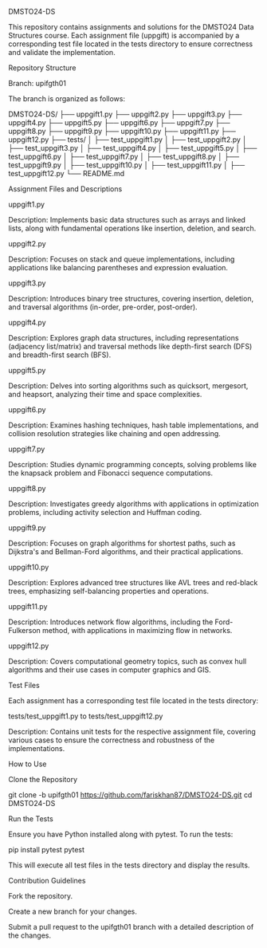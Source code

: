 DMSTO24-DS

This repository contains assignments and solutions for the DMSTO24 Data Structures course. Each assignment file (uppgift) is accompanied by a corresponding test file located in the tests directory to ensure correctness and validate the implementation.

Repository Structure

Branch: upifgth01

The branch is organized as follows:

DMSTO24-DS/
├── uppgift1.py
├── uppgift2.py
├── uppgift3.py
├── uppgift4.py
├── uppgift5.py
├── uppgift6.py
├── uppgift7.py
├── uppgift8.py
├── uppgift9.py
├── uppgift10.py
├── uppgift11.py
├── uppgift12.py
├── tests/
│   ├── test_uppgift1.py
│   ├── test_uppgift2.py
│   ├── test_uppgift3.py
│   ├── test_uppgift4.py
│   ├── test_uppgift5.py
│   ├── test_uppgift6.py
│   ├── test_uppgift7.py
│   ├── test_uppgift8.py
│   ├── test_uppgift9.py
│   ├── test_uppgift10.py
│   ├── test_uppgift11.py
│   ├── test_uppgift12.py
└── README.md

Assignment Files and Descriptions

uppgift1.py

Description: Implements basic data structures such as arrays and linked lists, along with fundamental operations like insertion, deletion, and search.

uppgift2.py

Description: Focuses on stack and queue implementations, including applications like balancing parentheses and expression evaluation.

uppgift3.py

Description: Introduces binary tree structures, covering insertion, deletion, and traversal algorithms (in-order, pre-order, post-order).

uppgift4.py

Description: Explores graph data structures, including representations (adjacency list/matrix) and traversal methods like depth-first search (DFS) and breadth-first search (BFS).

uppgift5.py

Description: Delves into sorting algorithms such as quicksort, mergesort, and heapsort, analyzing their time and space complexities.

uppgift6.py

Description: Examines hashing techniques, hash table implementations, and collision resolution strategies like chaining and open addressing.

uppgift7.py

Description: Studies dynamic programming concepts, solving problems like the knapsack problem and Fibonacci sequence computations.

uppgift8.py

Description: Investigates greedy algorithms with applications in optimization problems, including activity selection and Huffman coding.

uppgift9.py

Description: Focuses on graph algorithms for shortest paths, such as Dijkstra's and Bellman-Ford algorithms, and their practical applications.

uppgift10.py

Description: Explores advanced tree structures like AVL trees and red-black trees, emphasizing self-balancing properties and operations.

uppgift11.py

Description: Introduces network flow algorithms, including the Ford-Fulkerson method, with applications in maximizing flow in networks.

uppgift12.py

Description: Covers computational geometry topics, such as convex hull algorithms and their use cases in computer graphics and GIS.

Test Files

Each assignment has a corresponding test file located in the tests directory:

tests/test_uppgift1.py to tests/test_uppgift12.py

Description: Contains unit tests for the respective assignment file, covering various cases to ensure the correctness and robustness of the implementations.

How to Use

Clone the Repository

git clone -b upifgth01 https://github.com/fariskhan87/DMSTO24-DS.git
cd DMSTO24-DS

Run the Tests

Ensure you have Python installed along with pytest. To run the tests:

pip install pytest
pytest

This will execute all test files in the tests directory and display the results.

Contribution Guidelines

Fork the repository.

Create a new branch for your changes.

Submit a pull request to the upifgth01 branch with a detailed description of the changes.